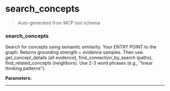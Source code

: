 # search_concepts

> Auto-generated from MCP tool schema

### search_concepts

Search for concepts using semantic similarity. Your ENTRY POINT to the graph. Returns grounding strength + evidence samples. Then use: get_concept_details (all evidence), find_connection_by_search (paths), find_related_concepts (neighbors). Use 2-3 word phrases (e.g., "linear thinking patterns").

**Parameters:**



---
